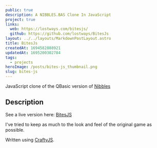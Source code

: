 ```yaml
---
public: true
description: A NIBBLES.BAS Clone In JavaScript
project: true
links:
  web: https://lostways.com/bitesjs/
  github: https://github.com/lostways/BitesJs
layout: ../../layouts/MarkdownPostLayout.astro
title: BitesJs
createdAt: 1694582888921
updatedAt: 1695200302784
tags:
  - projects
heroImage: /posts/bites-js_thumbnail.png
slug: bites-js
---
```


JavaScript clone of the QBasic version of [Nibbles](https://en.wikipedia.org/wiki/Nibbles_(video_game))

## Description
See a live version here: [BitesJS](https://lostways.com/bitesjs/)

I've tried to keep as much to the look and feel of the original game as possible.

Written using [CraftyJS](https://craftyjs.com/). 
